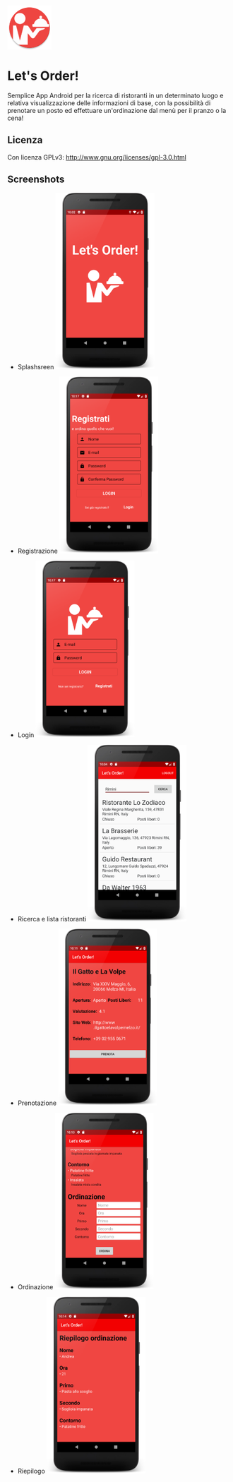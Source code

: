 <a><img src='img/icona.png' alt='icon' height='100'/></a>

# Let's Order!
Semplice App Android per la ricerca di ristoranti in un determinato luogo e relativa visualizzazione delle informazioni di base, con la possibilità di prenotare un posto ed effettuare un'ordinazione dal menù per il pranzo o la cena!

## Licenza
Con licenza GPLv3: http://www.gnu.org/licenses/gpl-3.0.html

## Screenshots
* Splashsreen
<a><img src='img/splashscreen.png' height='400' alt='icon'/></a>

* Registrazione
<a><img src='img/registrazione.png' height='400' alt='icon'/></a>

* Login
<a><img src='img/login.png' height='400' alt='icon'/></a>

* Ricerca e lista ristoranti
<a><img src='img/lista_ristoranti.png' height='400' alt='icon'/></a>

* Prenotazione
<a><img src='img/prenotazione.png' height='400' alt='icon'/></a>

* Ordinazione
<a><img src='img/ordinazione.png' height='400' alt='icon'/></a>

* Riepilogo
<a><img src='img/riepilogo.png' height='400' alt='icon'/></a>